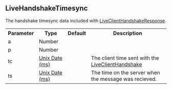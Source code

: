 ## LiveHandshakeTimesync
The handshake timesync data included with [LiveClientHandshakeResponse](#/enum/LiveClientHandshakeResponse).

<table>
  <tr>
    <th>Parameter</th>
    <th>Type</th>
    <th>Default</th>
    <th>Description</th>
  </tr>
  <tr>
    <td>a</td>
    <td>Number</td>
    <td></td>
    <td></td>
  </tr>
  <tr>
    <td>p</td>
    <td>Number</td>
    <td></td>
    <td></td>
  </tr>
  <tr>
    <td>tc</td>
    <td><a href="https://en.wikipedia.org/wiki/Unix_time">Unix Date (ms)</a></td>
    <td></td>
    <td>The client time sent with the <a href="#/enum/LiveClientHandshake">LiveClientHandshake</a></td>
  </tr>
  <tr>
    <td>ts</td>
    <td><a href="https://en.wikipedia.org/wiki/Unix_time">Unix Date (ms)</a></td>
    <td></td>
    <td>The time on the server when the message was recieved.</td>
  </tr>
</table>
